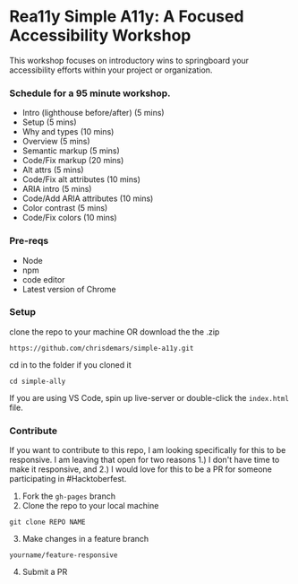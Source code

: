 # Rea11y Simple A11y: A Focused Accessibility Workshop

This workshop focuses on introductory wins to springboard your accessibility efforts within your project or organization.

### Schedule for a 95 minute workshop.
* Intro (lighthouse before/after) (5 mins)
* Setup (5 mins)
* Why and types (10 mins)
* Overview (5 mins)
* Semantic markup (5 mins)
* Code/Fix markup (20 mins)
* Alt attrs (5 mins)
* Code/Fix alt attributes (10 mins)
* ARIA intro (5 mins)
* Code/Add ARIA attributes (10 mins)
* Color contrast (5 mins)
* Code/Fix colors (10 mins)

### Pre-reqs
* Node
* npm
* code editor
* Latest version of Chrome

### Setup
clone the repo to your machine OR download the the .zip

`https://github.com/chrisdemars/simple-a11y.git`

cd in to the folder if you cloned it

`cd simple-ally`

If you are using VS Code, spin up live-server or double-click the `index.html` file.

### Contribute
If you want to contribute to this repo, I am looking specifically for this to be responsive. I am leaving that open for two reasons 1.) I don't have time to make it responsive, and 2.) I would love for this to be a PR for someone participating in #Hacktoberfest.

1. Fork the `gh-pages` branch
2. Clone the repo to your local machine

`git clone REPO NAME`

3. Make changes in a feature branch

`yourname/feature-responsive`

4. Submit a PR

